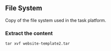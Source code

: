 ## File System 

Copy of the file system used in the task platform.

### Extract the content
```
tar xvf website-template2.tar
```
